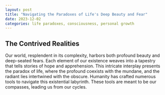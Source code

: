 ```yaml
---
layout: post
title: "Navigating the Paradoxes of Life's Deep Beauty and Fear"
date: 2023-12-02
categories: life paradoxes, consciousness, personal growth
---
```


## The Contrived Realities

Our world, resplendent in its complexity, harbors both profound beauty and deep-seated fears. Each element of our existence weaves into a tapestry that tells stories of hope and apprehension. This intricate interplay presents the paradox of life, where the profound coexists with the mundane, and the radiant lies intertwined with the obscure. Humanity has crafted numerous tools to navigate this existential labyrinth. These tools are meant to be our compasses, leading us from our cycles.
